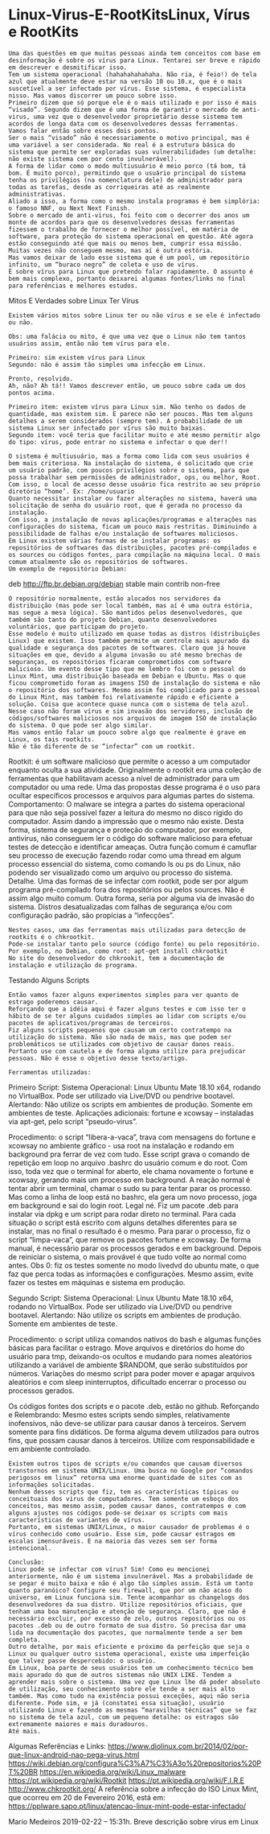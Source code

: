 # Linux-Virus-E-RootKitsLinux, Vírus e RootKits

	Uma das questões em que muitas pessoas ainda tem conceitos com base em desinformação é sobre os vírus para Linux. Tentarei ser breve e rápido em descrever e desmitificar isso.
	Tem um sistema operacional (hahahahahahaha. Não ria, é feio!) de tela azul que atualmente deve estar na versão 10 ou 10.x, que é o mais suscetível a ser infectado por vírus. Esse sistema, é especialista nisso. Mas vamos discorrer um pouco sobre isso.
	Primeiro dizem que só porque ele é o mais utilizado e por isso é mais “visado”. Segundo dizem que é uma forma de garantir o mercado de anti-virus, uma vez que o desenvolvedor proprietário desse sistema tem acordos de longa data com os desenvolvedores dessas ferramentas.
	Vamos falar então sobre esses dois pontos.
	Ser o mais “visado” não é necessariamente o motivo principal, mas é uma variável a ser considerada. No real é a estrutura básica do sistema que permite ser exploradas suas vulnerabilidades (um detalhe: não existe sistema cem por cento invulnerável). 
	A forma de lidar como o modo multiusuário é meio porco (tá bom, tá bom. É muito porco), permitindo que o usuário principal do sistema tenha os privilégios (na nomenclatura dele) de administrador para todas as tarefas, desde as corriqueiras até as realmente administrativas.
	Aliado a isso, a forma como o mesmo instala programas é bem simplória: o famoso NNF, ou Next Next Finish.
	Sobre o mercado de anti-virus, foi feito com o decorrer dos anos um monte de acordos para que os desenvolvedores dessas ferramentas fizessem o trabalho de fornecer o melhor possível, em matéria de software, para proteção do sistema operacional em questão. Até agora estão conseguindo até que mais ou menos bem, cumprir essa missão. Muitas vezes não conseguem mesmo, mas aí é outra estória.
	Mas vamos deixar de lado esse sistema que é um pool, um repositório infinito, um “buraco negro” de coleta e uso de vírus.
	É sobre vírus para Linux que pretendo falar rapidamente. O assunto é bem mais complexo, portanto deixarei algumas fontes/links no final para referências e melhores estudos.


Mitos E Verdades sobre Linux Ter Vírus


	Existem vários mitos sobre Linux ter ou não vírus e se ele é infectado ou não. 

	Obs: uma falácia ou mito, é que uma vez que o Linux não tem tantos usuários assim, então não tem vírus para ele. 

	Primeiro: sim existem vírus para Linux
	Segundo: não é assim tão simples uma infecção em Linux.

	Pronto, resolvido.
	Ah, não? Ah tá!! Vamos descrever então, um pouco sobre cada um dos pontos acima.

	Primeiro item: existem vírus para Linux sim. Não tenho os dados de quantidade, mas existem sim. E parece não ser poucos. Mas tem alguns detalhes a serem considerados (sempre tem). A probabilidade de um sistema Linux ser infectado por vírus são muito baixas. 
	Segundo item: você teria que facilitar muito e até mesmo permitir algo do tipo: vírus, pode entrar no sistema e infectar o que der!!
	
	O sistema é multiusuário, mas a forma como lida com seus usuários é bem mais criteriosa. Na instalação do sistema, é solicitado que crie um usuário padrão, com poucos privilégios sobre o sistema, para que possa trabalhar sem permissões de administrador, ops, ou melhor, Root. Com isso, o local de acesso desse usuário fica restrito ao seu próprio diretório “home’. Ex: /home/usuario
	Quanto necessitar instalar ou fazer alterações no sistema, haverá uma solicitação de senha do usuário root, que é gerada no processo da instalação.
	Com isso, a instalação de novas aplicações/programas e alterações nas configurações do sistema, ficam um pouco mais restritas. Diminuindo a possibilidade de falhas e/ou instalação de softwares maliciosos. 
	Em Linux existem várias formas de se instalar programas: os repositórios de softwares das distribuições, pacotes pré-compilados e os sources ou códigos fontes, para compilação na máquina local. O mais comum atualmente são os repositórios de softwares. 
	Um exemplo de repositório Debian:

deb http://ftp.br.debian.org/debian stable main contrib non-free

	O repositório normalmente, estão alocados nos servidores da distribuição (mas pode ser local também, mas aí é uma outra estória, mas segue a mesa lógica). São mantidos pelos desenvolvedores, que também são tanto do projeto Debian, quanto desenvolvedores voluntários, que participam do projeto.
	Esse modelo é muito utilizado em quase todas as distros (distribuições Linux) que existem. Isso também permite um controle mais apurado da qualidade e segurança dos pacotes de softwares. Claro que já houve situações em que, devido a alguma invasão ou até mesmo brechas de seguranças, os repositórios ficaram comprometidos com software malicioso. Um evento desse tipo que me lembro foi com o pessoal do Linux Mint, uma distribuição baseada em Debian e Ubuntu. Mas o que ficou comprometido foram as imagens ISO de instalação do sistema e não o repositório dos softwares. Mesmo assim foi complicado para o pessoal do Linux Mint, mas também foi relativamente rápido e eficiente a solução. Coisa que acontece quase nunca com o sistema de tela azul. 
	Nesse caso não foram vírus e sim invasão dos servidores, inclusão de códigos/softwares maliciosos nos arquivos de imagem ISO de instalação do sistema. O que pode ser algo similar.
	Mas vamos então falar um pouco sobre algo que realmente é grave em Linux, os tais rootkits.
	Não é tão diferente de se “infectar” com um rootkit. 

Rootkit:
é um software malicioso que permite o acesso a um computador enquanto oculta a sua atividade. Originalmente o rootkit era uma coleção de ferramentas que habilitavam acesso a nível de administrador para um computador ou uma rede. Uma das propostas desse programa é o uso para ocultar específicos processos e arquivos para algumas partes do sistema.
Comportamento:
O malware se integra a partes do sistema operacional para que não seja possível fazer a leitura do mesmo no disco rígido do computador. Assim dando a impressão que o mesmo não existe. Desta forma, sistema de segurança e proteção do computador, por exemplo, antivirus, não conseguem ler o código do software malicioso para efetuar testes de detecção e identificar ameaças. Outra função comum é camuflar seu processo de execução fazendo rodar como uma thread em algum processo essencial do sistema, como comando ls ou ps do Linux, não podendo ser visualizado como um arquivo ou processo do sistema.
	Detalhe. Uma das formas de se infectar com rootkit, pode ser por algum programa pré-compilado fora dos repositórios ou pelos sources. Não é assim algo muito comum. Outra forma, seria por alguma via de invasão do sistema. Distros desatualizadas com falhas de segurança e/ou com configuração padrão, são propícias a “infecções”.
	
	Nestes casos, uma das ferramentas mais utilizadas para detecção de rootkits é o chkrootkit.
	Pode-se instalar tanto pelo source (código fonte) ou pelo repositório. 
	Por exemplo, no Debian, como root: apt-get install chkrootkit
	No site do desenvolvedor do chkrookit, tem a documentação de instalação e utilização do programa.

Testando Alguns Scripts

	Então vamos fazer alguns experimentos simples para ver quanto de estrago poderemos causar.
	Reforçando que a idéia aqui é fazer alguns testes e com isso ter o hábito de se ter alguns cuidados simples ao lidar com scripts e/ou pacotes de aplicativos/programas de terceiros.
	Fiz alguns scripts pequenos que causam um certo contratempo na utilização do sistema. Não são nada de mais, mas que podem ser problemáticos se utilizados com objetivo de causar danos reais. Portanto use com cautela e de forma alguma utilize para prejudicar pessoas. Não é esse o objetivo desse texto/artigo.

	Ferramentas utilizadas: 
Primeiro Script:
Sistema Operacional: Linux Ubuntu Mate 18.10 x64, rodando no VirtualBox. Pode ser utilizado via Live/DVD ou pendrive bootavel. 
Alertando: Não utilize os scripts em ambientes de produção. Somente em ambientes de teste.
Aplicações adicionais: fortune e xcowsay – instaladas via apt-get, pelo script “pseudo-virus”.

Procedimento: o script “libera-a-vaca”, trava com mensagens do fortune e xcowsay no ambiente gráfico - usa root na instalação e rodando em background pra ferrar de vez com tudo. Esse script grava o comando de repetição em loop no arquivo .bashrc do usuário comum e do root. Com isso, toda vez que o terminal for aberto, ele chama novamente o fortune e xcowsay, gerando mais um processo em background. A reação normal é tentar abrir um terminal, chamar o sudo su para tentar parar os processo. Mas como a linha de loop está no bashrc, ela gera um novo processo, joga em background e sai do login root. Legal né. Fiz um pacote .deb para instalar via dpkg e um script para rodar direto no terminal. Para cada situação o script está escrito com alguns detalhes diferentes para se instalar, mas no final o resultado é o mesmo. Para parar o processo, fiz o script “limpa-vaca”, que remove os pacotes fortune e xcowsay. De forma manual, é necessário parar os processos gerados e em background. Depois de reiniciar o sistema, o mais provável é que tudo volte ao normal como antes.
Obs 0: fiz os testes somente no modo livedvd do ubuntu mate, o que faz que perca todas as informações e configurações. Mesmo assim, evite fazer os testes em máquinas e sistema em produção.

Segundo Script:
Sistema Operacional: Linux Ubuntu Mate 18.10 x64, rodando no VirtualBox. Pode ser utilizado via Live/DVD ou pendrive bootavel. 
Alertando: Não utilize os scripts em ambientes de produção. Somente em ambientes de teste.

Procedimento: o script utiliza comandos nativos do bash e algumas funções básicas para facilitar o estrago. Move arquivos e diretórios do home do usuário para tmp, deixando-os ocultos e mudando para nomes aleatórios utilizando a variável de ambiente $RANDOM, que serão substituídos por números. Variações do mesmo script para poder mover e apagar arquivos aleatórios e com sleep ininterruptos, dificultado encerrar o processo ou processos gerados.

Os códigos fontes dos scripts e o pacote .deb, estão no github. 
Reforçando e Relembrando:
Mesmo estes scripts sendo simples, relativamente inofensivos, não deve-se utilizar para causar danos à terceiros. Servem somente para fins didáticos. De forma alguma devem utilizados para outros fins, que possam causar danos à terceiros. Utilize com responsabilidade e em ambiente controlado.

	Existem outros tipos de scripts e/ou comandos que causam diversos transtornos em sistema UNIX/Linux. Uma busca no Google por “comandos perigosos em linux” retorna uma enorme quantidade de sites com as informações solicitadas.
	Nenhum desses scripts que fiz, tem as características típicas ou conceituais dos virus de computadores. Tem somente um esboço dos conceitos, mas mesmo assim, podem causar danos, contratempos e com alguns ajustes nos códigos pode-se deixar os scripts com mais características de variantes de vírus. 
	Portanto, em sistemas UNIX/Linux, o maior causador de problemas é o vírus conhecido como usuário. Esse sim, pode causar estragos em escalas imensuráveis. E na maioria das vezes sem ser forma intencional.
	
	Conclusão:
	Linux pode se infectar com vírus? Sim! Como eu mencionei anteriormente, não é um sistema invulnerável. Mas a probabilidade de se pegar é muito baixa e não é algo tão simples assim. Está um tanto quanto paranóico? Configure seu firewall, que por um não acaso do universo, em Linux funciona sim. Tente acompanhar os changelogs dos desenvolvedores da sua distro. Utilize repositórios oficiais, que tenham uma boa manutenção e atenção de segurança. Claro, que não é necessário excluir, por excesso de zelo, outros repositórios ou os pacotes .deb ou de outro formato de sua distro. Só precisa dar uma lida na documentação dos pacotes, que normalmente tende a ser bem completa.
	Outro detalhe, por mais eficiente e próximo da perfeição que seja o Linux ou qualquer outro sistema operacional, existe uma imperfeição que talvez passe despercebido: o usuário.
	Em Linux, boa parte de seus usuários tem um conhecimento técnico bem mais apurado do que de outros sistemas não UNIX LIKE. Tendem a aprender mais sobre o sistema. Uma vez que Linux lhe dá poder absoluto de utilização, seu conhecimento sobre ele tende a ser mais alto também. Mas como tudo na existência possui exceções, aqui não seria diferente. Pode sim, e já (constatei essa situação), usuário utilizando Linux e fazendo as mesmas “maravilhas técnicas” que se faz no sistema de tela azul, com um pequeno detalhe: os estragos são extremamente maiores e mais duradouros.
	Até mais.

Algumas Referências e Links:
https://www.diolinux.com.br/2014/02/por-que-linux-android-nao-pega-virus.html
https://wiki.debian.org/configura%C3%A7%C3%A3o%20repositorios%20PT%20BR
https://en.wikipedia.org/wiki/Linux_malware
https://pt.wikipedia.org/wiki/Rootkit
https://pt.wikipedia.org/wiki/F.I.R.E
http://www.chkrootkit.org/
A referência sobre a infecção do ISO Linux Mint, que ocorreu em 20 de Fevereiro 2016, está em:
https://pplware.sapo.pt/linux/atencao-linux-mint-pode-estar-infectado/



Mario Medeiros
2019-02-22 – 15:31h.
Breve descrição sobre virus em Linux
